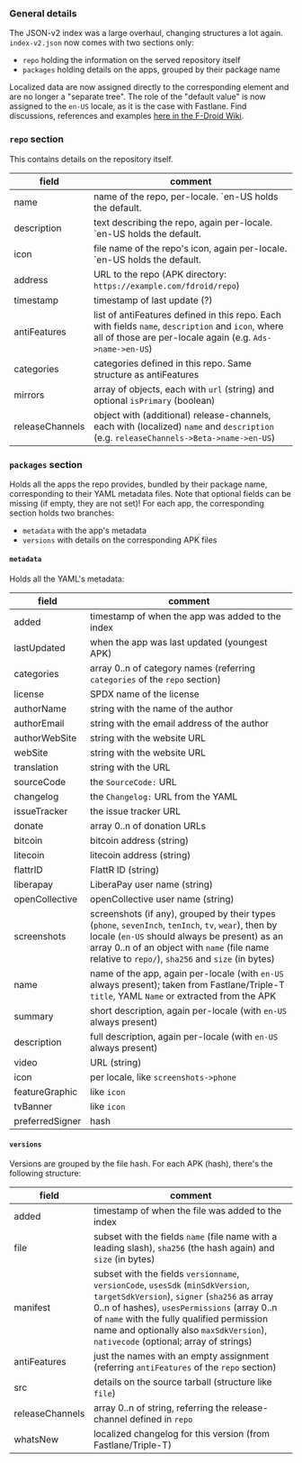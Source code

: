 ### General details
The JSON-v2 index was a large overhaul, changing structures a lot again. `index-v2.json` now comes with two sections only:

* `repo` holding the information on the served repository itself
* `packages` holding details on the apps, grouped by their package name

Localized data are now assigned directly to the corresponding element and are no longer a "separate tree". The role of the "default value" is now assigned to the `en-US` locale, as it is the case with Fastlane. Find discussions, references and examples [here in the F-Droid Wiki](https://gitlab.com/fdroid/wiki/-/wikis/Index-V2).

### `repo` section
This contains details on the repository itself.

| field | comment |
| ----- | ------- |
| name  | name of the repo, per-locale. `en-US holds the default. |
| description | text describing the repo, again per-locale. `en-US holds the default. |
| icon  | file name of the repo's icon, again per-locale. `en-US holds the default. |
| address | URL to the repo (APK directory: `https://example.com/fdroid/repo`) |
| timestamp | timestamp of last update (?) |
| antiFeatures | list of antiFeatures defined in this repo. Each with fields `name`, `description` and `icon`, where all of those are per-locale again (e.g. `Ads->name->en-US`) |
| categories | categories defined in this repo. Same structure as antiFeatures |
| mirrors | array of objects, each with `url` (string) and optional `isPrimary` (boolean) |
| releaseChannels | object with (additional) release-channels, each with (localized) `name` and `description` (e.g. `releaseChannels->Beta->name->en-US`) |

### `packages` section
Holds all the apps the repo provides, bundled by their package name, corresponding to their YAML metadata files. Note that optional fields can be missing (if empty, they are not set)! For each app, the corresponding section holds two branches:

* `metadata` with the app's metadata
* `versions` with details on the corresponding APK files

#### `metadata`
Holds all the YAML's metadata:

| field | comment |
| ----- | ------- |
| added | timestamp of when the app was added to the index |
| lastUpdated | when the app was last updated (youngest APK) |
| categories | array 0..n of category names (referring `categories` of the `repo` section) |
| license | SPDX name of the license |
| authorName | string with the name of the author |
| authorEmail | string with the email address of the author |
| authorWebSite | string with the website URL |
| webSite | string with the website URL |
| translation | string with the URL |
| sourceCode | the `SourceCode:` URL |
| changelog | the `Changelog:` URL from the YAML |
| issueTracker | the issue tracker URL |
| donate | array 0..n of donation URLs |
| bitcoin | bitcoin address (string) |
| litecoin | litecoin address (string) |
| flattrID | FlattR ID (string) |
| liberapay | LiberaPay user name (string) |
| openCollective | openCollective user name (string) |
| screenshots | screenshots (if any), grouped by their types (`phone`, `sevenInch`, `tenInch`, `tv`, `wear`), then by locale (`en-US` should always be present) as an array 0..n of an object with `name` (file name relative to `repo/`), `sha256` and `size` (in bytes) |
| name | name of the app, again per-locale (with `en-US` always present); taken from Fastlane/Triple-T `title`, YAML `Name` or extracted from the APK |
| summary | short description, again per-locale (with `en-US` always present) |
| description | full description, again per-locale (with `en-US` always present) |
| video | URL (string) |
| icon | per locale, like `screenshots->phone` |
| featureGraphic | like `icon` |
| tvBanner | like `icon` |
| preferredSigner | hash |

#### `versions`
Versions are grouped by the file hash. For each APK (hash), there's the following structure:

| field | comment |
| ----- | ------- |
| added | timestamp of when the file was added to the index |
| file  | subset with the fields `name` (file name with a leading slash), `sha256` (the hash again) and `size` (in bytes) |
| manifest | subset with the fields `versionname`, `versionCode`, `usesSdk` (`minSdkVersion`, `targetSdkVersion`), `signer` (`sha256` as array 0..n of hashes), `usesPermissions` (array 0..n of `name` with the fully qualified permission name and optionally also `maxSdkVersion`), `nativecode` (optional; array of strings) |
| antiFeatures | just the names with an empty assignment (referring `antiFeatures` of the `repo` section) |
| src   | details on the source tarball (structure like `file`) |
| releaseChannels | array 0..n of string, referring the release-channel defined in `repo` |
| whatsNew | localized changelog for this version (from Fastlane/Triple-T) |
